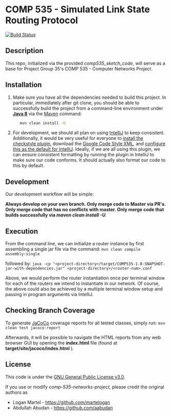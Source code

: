 COMP 535 - Simulated Link State Routing Protocol
=================================================
[![Build Status](https://travis-ci.com/martelogan/comp-535-networks-project.svg?branch=master&token=SqcHSz2GfDsZK3rYfejg )](https://travis-ci.com/martelogan/comp-535-networks-project)

Description
-------------

This repo, initialized via the provided _comp535_sketch_code_,
will serve as a base for Project Group 35's COMP 535 - Computer Networks Project. 

Installation
-------------

1. Make sure you have all the dependencies needed to build this project. In particular, immediately after git clone, you should be able to successfully build 
the project from a command-line environment under **[Java 8](http://www.oracle.com/technetwork/java/javase/downloads/jdk8-downloads-2133151.html)** 
via the [Maven](https://maven.apache.org/install.html) command:
    ```bash
       mvn clean install -U
    ```

2. For development, we should all plan on using [IntelliJ](https://www.jetbrains.com/idea/) to keep consistent. 
Additionally, it would be very useful for everyone to [install the checkstyle plugin](https://medium.com/@jayanga/how-to-configure-checkstyle-and-findbugs-plugins-to-intellij-idea-for-wso2-products-c5f4bbe9673a),
download the [Google Code Style XML](https://raw.githubusercontent.com/google/styleguide/gh-pages/intellij-java-google-style.xml),
and [configure this as the default for IntelliJ](https://stackoverflow.com/a/35273850). Ideally, if we are all using this plugin, we can ensure consistent formatting by running the plugin in IntelliJ 
to make sure our code conforms. It should actually also format our code to this by default.

Development
------------

Our development workflow will be simple:

**Always develop on your own branch. Only merge code to Master via PR's. Only merge code that has no conflicts with master. Only merge code that builds successfully via _maven clean install -U_**.

Execution
------------

From the command line, we can initialize a router instance by first assembling a single jar file via the command:
    ```
       mvn clean compile assembly:single
    ```

followed by: 
    ```
       java -cp "<project-directory>/target/COMP535-1.0-SNAPSHOT-jar-with-dependencies.jar" <project-directory>/<router-num>.conf
    ```

Above, we would perform the router instantiation once per terminal window for each of the routers we intend to instantiate in our network. Of course, the above could also be achieved by a multiple terminal window setup and passing in program arguments via IntelliJ.

Checking Branch Coverage
------------

To generate [JaCoCo](http://www.jacoco.org/) coverage reports for all tested classes, simply run:
    ```
       mvn clean test jacoco:report
    ```

Afterwards, it will be possible to navigate the HTML reports from any web browser GUI by opening the 
**index.html** file (found at **target/site/jacoco/index.html** ).

License
-------
This code is under the [GNU General Public License v3.0](https://www.gnu.org/licenses/gpl-3.0.en.html).

If you use or modify _comp-535-networks-project_, please credit the original authors as

* Logan Martel - https://github.com/martelogan
* Abdullah Abudan - https://github.com/aabudan
